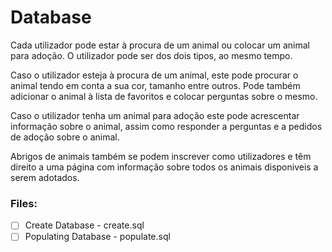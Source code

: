# Database

Cada utilizador pode estar à procura de um animal ou colocar um animal para adoção. O utilizador pode ser dos dois tipos, ao mesmo tempo.

Caso o utilizador esteja à procura de um animal, este pode procurar o animal tendo em conta a sua cor, tamanho entre outros. Pode também adicionar o animal à lista de favoritos e colocar perguntas sobre o mesmo.

Caso o utilizador tenha um animal para adoção este pode acrescentar informação sobre o animal, assim como responder a perguntas e a pedidos de adoção sobre o animal.

Abrigos de animais também se podem inscrever como utilizadores e têm direito a uma página com informação sobre todos os animais disponiveis a serem adotados.

### Files:
 - [ ] Create Database - create.sql
 - [ ] Populating Database - populate.sql